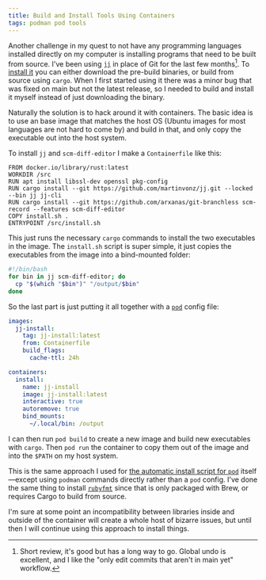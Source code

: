 ```yaml
---
title: Build and Install Tools Using Containers
tags: podman pod tools
---
```


Another challenge in my quest to not have any programming languages installed directly on my computer is installing programs that need to be built from source. I've been using [`jj`](https://github.com/martinvonz/jj) in place of Git for the last few months[^jj-review]. To [install it](https://martinvonz.github.io/jj/v0.12.0/install-and-setup/) you can either download the pre-build binaries, or build from source using `cargo`. When I first started using it there was a minor bug that was fixed on main but not the latest release, so I needed to build and install it myself instead of just downloading the binary.

[^jj-review]: Short review, it's good but has a long way to go. Global undo is excellent, and I like the "only edit commits that aren't in main yet" workflow.

Naturally the solution is to hack around it with containers. The basic idea is to use an base image that matches the host OS (Ubuntu images for most languages are not hard to come by) and build in that, and only copy the executable out into the host system.

To install `jj` and `scm-diff-editor` I make a `Containerfile` like this:

```
FROM docker.io/library/rust:latest
WORKDIR /src
RUN apt install libssl-dev openssl pkg-config
RUN cargo install --git https://github.com/martinvonz/jj.git --locked --bin jj jj-cli
RUN cargo install --git https://github.com/arxanas/git-branchless scm-record --features scm-diff-editor
COPY install.sh .
ENTRYPOINT /src/install.sh
```

This just runs the necessary `cargo` commands to install the two executables in the image. The `install.sh` script is super simple, it just copies the executables from the image into a bind-mounted folder:

```bash
#!/bin/bash
for bin in jj scm-diff-editor; do
  cp "$(which "$bin")" "/output/$bin"
done
```

So the last part is just putting it all together with a [`pod`](https://pod.willhbr.net) config file:

```yaml
images:
  jj-install:
    tag: jj-install:latest
    from: Containerfile
    build_flags:
      cache-ttl: 24h

containers:
  install:
    name: jj-install
    image: jj-install:latest
    interactive: true
    autoremove: true
    bind_mounts:
      ~/.local/bin: /output
```

I can then run `pod build` to create a new image and build new executables with `cargo`. Then `pod run` the container to copy them out of the image and into the `$PATH` on my host system.

This is the same approach I used for [the automatic install script for `pod`](https://codeberg.org/willhbr/pod/src/branch/main/install.sh) itself—except using `podman` commands directly rather than a `pod` config. I've done the same thing to install [`rubyfmt`](https://github.com/fables-tales/rubyfmt) since that is only packaged with Brew, or requires Cargo to build from source.

I'm sure at some point an incompatibility between libraries inside and outside of the container will create a whole host of bizarre issues, but until then I will continue using this approach to install things.
